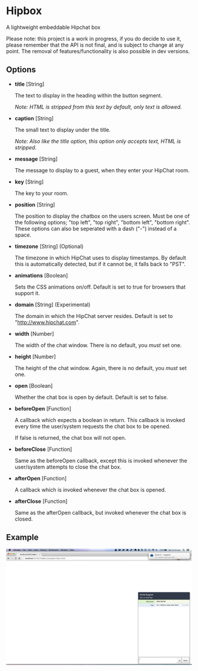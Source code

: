 Hipbox
======

A lightweight embeddable Hipchat box

Please note: this project is a work in progress, if you do decide to use it, please remember that the API is not final, and is subject to change at any point. The removal of features/functionality is also possible in dev versions.

Options
---

- **title** [String]

  The text to display in the heading within the button segment.

  *Note: HTML is stripped from this text by default, only text is allowed.*

- **caption** [String]

  The small text to display under the title.

  *Note: Also like the title option, this option only accepts text, HTML is stripped.*

- **message** [String]

  The message to display to a guest, when they enter your HipChat room.

- **key** [String]

  The key to your room.

- **position** [String]

  The position to display the chatbox on the users screen. Must be one of the following options; "top left", "top right", "bottom left", "bottom right". These options can also be seperated with a dash ("-") instead of a space.

- **timezone** [String] (Optional)

  The timezone in which HipChat uses to display timestamps. By default this is automatically detected, but if it cannot be, it falls back to "PST".

- **animations** [Boolean]

  Sets the CSS animations on/off. Default is set to true for browsers that support it.

- **domain** [String] (Experimental)

  The domain in which the HipChat server resides. Default is set to "http://www.hipchat.com".

- **width** [Number]

  The width of the chat window. There is no default, you *must* set one.

- **height** [Number]

  The height of the chat window. Again, there is no default, you *must* set one.

- **open** [Boolean]

  Whether the chat box is open by default. Default is set to false.

- **beforeOpen** [Function]

  A callback which expects a boolean in return. This callback is invoked every time the user/system requests the chat box to be opened.

  If false is returned, the chat box will not open.

- **beforeClose** [Function]

  Same as the beforeOpen callback, except this is invoked whenever the user/system attempts to close the chat box.

- **afterOpen** [Function]

  A callback which is invoked whenever the chat box is opened.

- **afterClose** [Function]

  Same as the afterOpen callback, but invoked whenever the chat box is closed.


Example
---

![Example Screenshot](https://raw.githubusercontent.com/iampseudo/hipbox/master/example/screenshot.png)